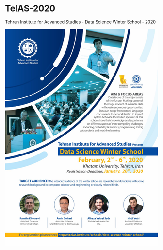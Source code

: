 # TeIAS-2020
Tehran Institute for Advanced Studies - Data Science Winter School - 2020

<p float="center">
    <img src="poster.jpg" alt="poster" width="800"/>
</p>


